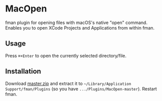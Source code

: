 # MacOpen
fman plugin for opening files with macOS's native "open" command. Enables you to open XCode Projects and Applications from within fman.

## Usage
Press `⌘+Enter` to open the currently selected directory/file.

## Installation
Download [master.zip](https://github.com/mherrmann/MacOpen/archive/master.zip) and extract it to `~/Library/Application Support/fman/Plugins` (so you have `.../Plugins/MacOpen-master`). Restart fman.